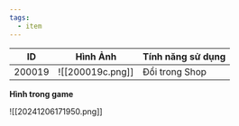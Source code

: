 ```yaml
---
tags:
  - item
---
```


| ID     | Hình Ảnh         | Tính năng sử dụng |
| ------ | ---------------- | ----------------- |
| 200019 | ![[200019c.png]] | Đổi trong Shop    |
**Hình trong game**

![[20241206171950.png]]